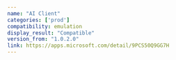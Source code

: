 ```yaml
---
name: "AI Client"
categories: ['prod']
compatibility: emulation
display_result: "Compatible"
version_from: "1.0.2.0"
link: https://apps.microsoft.com/detail/9PCS50Q9GG7H
---
```

